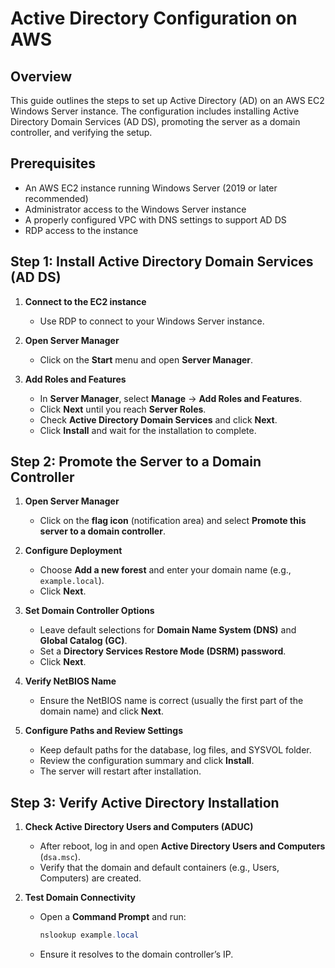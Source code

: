 # Active Directory Configuration on AWS

## Overview

This guide outlines the steps to set up Active Directory (AD) on an AWS EC2 Windows Server instance. The configuration includes installing Active Directory Domain Services (AD DS), promoting the server as a domain controller, and verifying the setup.

## Prerequisites

- An AWS EC2 instance running Windows Server (2019 or later recommended)
- Administrator access to the Windows Server instance
- A properly configured VPC with DNS settings to support AD DS
- RDP access to the instance

## Step 1: Install Active Directory Domain Services (AD DS)

1. **Connect to the EC2 instance**

   - Use RDP to connect to your Windows Server instance.

2. **Open Server Manager**

   - Click on the **Start** menu and open **Server Manager**.

3. **Add Roles and Features**
   - In **Server Manager**, select **Manage** → **Add Roles and Features**.
   - Click **Next** until you reach **Server Roles**.
   - Check **Active Directory Domain Services** and click **Next**.
   - Click **Install** and wait for the installation to complete.

## Step 2: Promote the Server to a Domain Controller

1. **Open Server Manager**

   - Click on the **flag icon** (notification area) and select **Promote this server to a domain controller**.

2. **Configure Deployment**

   - Choose **Add a new forest** and enter your domain name (e.g., `example.local`).
   - Click **Next**.

3. **Set Domain Controller Options**

   - Leave default selections for **Domain Name System (DNS)** and **Global Catalog (GC)**.
   - Set a **Directory Services Restore Mode (DSRM) password**.
   - Click **Next**.

4. **Verify NetBIOS Name**

   - Ensure the NetBIOS name is correct (usually the first part of the domain name) and click **Next**.

5. **Configure Paths and Review Settings**
   - Keep default paths for the database, log files, and SYSVOL folder.
   - Review the configuration summary and click **Install**.
   - The server will restart after installation.

## Step 3: Verify Active Directory Installation

1. **Check Active Directory Users and Computers (ADUC)**

   - After reboot, log in and open **Active Directory Users and Computers** (`dsa.msc`).
   - Verify that the domain and default containers (e.g., Users, Computers) are created.

2. **Test Domain Connectivity**
   - Open a **Command Prompt** and run:
     ```powershell
     nslookup example.local
     ```
   - Ensure it resolves to the domain controller’s IP.
